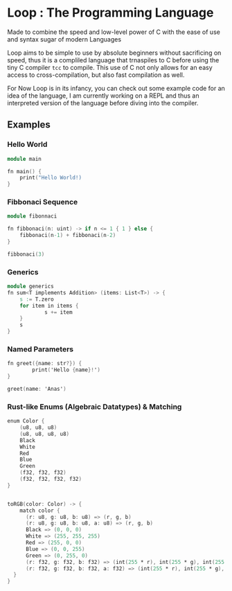 # Loop : The Programming Language 
Made to combine the speed and low-level power of C with the ease of use and syntax sugar of modern Languages

Loop aims to be simple to use by absolute beginners without sacrificing on speed, thus it is a compliled language that trnaspiles to C before using the tiny C compiler `tcc` to compile.
This use of C not only allows for an easy access to cross-compilation, but also fast compilation as well.

For Now Loop is in its infancy, you can check out some example code for an idea of the language, I am currently working on a REPL and thus an interpreted version of the language before
diving into the compiler.

## Examples

### Hello World

```v
module main

fn main() {
    print("Hello World!)
}
```
### Fibbonaci Sequence

```v
module fibonnaci

fn fibbonaci(n: uint) -> if n <= 1 { 1 } else {
    fibbonaci(n-1) + fibbonaci(n-2)
}

fibbonaci(3)
```

### Generics

```v
module generics
fn sum<T implements Addition> (items: List<T>) -> {
    s := T.zero 
    for item in items {
            s += item
    }
    s
}
```

### Named Parameters

```v
fn greet({name: str?}) {
        print('Hello {name}!')
}

greet(name: 'Anas')
```

### Rust-like Enums (Algebraic Datatypes) & Matching

```v
enum Color {
    (u8, u8, u8)
    (u8, u8, u8, u8)
    Black
    White
    Red
    Blue
    Green
    (f32, f32, f32)
    (f32, f32, f32, f32)
}


toRGB(color: Color) -> {
    match color {
      (r: u8, g: u8, b: u8) => (r, g, b)
      (r: u8, g: u8, b: u8, a: u8) => (r, g, b)
      Black => (0, 0, 0)
      White => (255, 255, 255)
      Red => (255, 0, 0)
      Blue => (0, 0, 255)
      Green => (0, 255, 0)
      (r: f32, g: f32, b: f32) => (int(255 * r), int(255 * g), int(255 * b))
      (r: f32, g: f32, b: f32, a: f32) => (int(255 * r), int(255 * g), int(255 * b))
  }
}

```
             
